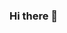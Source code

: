 ### Hi there 👋

<!--
**juriya46/juriya46** is a ✨ _special_ ✨ repository because its `README.md` (this file) appears on your GitHub profile.

Here's a little about me:

- 🔭 I’m currently pursuing Master's in Information Systems at Northeastern University 
- 🌱  I’m extremely interested in Data Analytics, Data Science and Data Engineering opportunities 
- 🤔 I’m looking for help with ...
- 💬 Ask me about anything!
- 📫 How to reach me: juriya.shayaan@gmail.com
- 😄 Pronouns: she/her
-->
